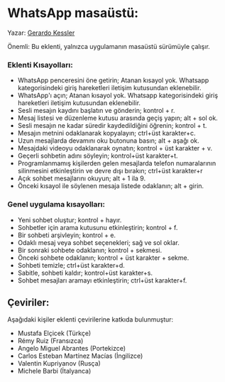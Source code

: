 ﻿# WhatsApp masaüstü:

Yazar: [Gerardo Kessler](http://gera.ar)

Önemli: Bu eklenti, yalnızca uygulamanın masaüstü sürümüyle çalışır.

### Eklenti Kısayolları:

* WhatsApp penceresini öne getirin; Atanan kısayol yok. Whatsapp kategorisindeki giriş hareketleri iletişim kutusundan eklenebilir.
* WhatsApp'ı açın; Atanan kısayol yok. Whatsapp kategorisindeki giriş hareketleri iletişim kutusundan eklenebilir.
* Sesli mesajın kaydını başlatın ve gönderin; kontrol + r.
* Mesaj listesi ve düzenleme kutusu arasında geçiş yapın; alt + sol ok.
* Sesli mesajın ne kadar süredir kaydedildiğini öğrenin; kontrol + t.
* Mesajın metnini odaklanarak kopyalayın; ctrl+üst karakter+c.
* Uzun mesajlarda devamını oku butonuna basın; alt + aşağı ok.
* Mesajdaki videoyu odaklanarak oynatın; kontrol + üst karakter + v.
* Geçerli sohbetin adını söyleyin; kontrol+üst karakter+t.
* Programlanmamış kişilerden gelen mesajlarda telefon numaralarının silinmesini etkinleştirin ve devre dışı bırakın; ctrl+üst karakter+r
* Açık sohbet mesajlarını okuyun; alt + 1 ila 9.
* Önceki kısayol ile söylenen mesaja listede odaklanın; alt + girin.

### Genel uygulama kısayolları:

* Yeni sohbet oluştur; kontrol + hayır.
* Sohbetler için arama kutusunu etkinleştirin; kontrol + f.
* Bir sohbeti arşivleyin; kontrol + e.
* Odaklı mesaj veya sohbet seçenekleri; sağ ve sol oklar.
* Bir sonraki sohbete odaklanın; kontrol + sekmesi.
* Önceki sohbete odaklanın; kontrol + üst karakter + sekme.
* Sohbeti temizle; ctrl+üst karakter+d.
* Sabitle, sohbeti kaldır; kontrol+üst karakter+s.
* Sohbet mesajları aramayı etkinleştirin; ctrl+üst karakter+f.

## Çeviriler:

Aşağıdaki kişiler eklenti çevirilerine katkıda bulunmuştur:

* Mustafa Elçicek (Türkçe)
* Rémy Ruiz (Fransızca)
* Angelo Miguel Abrantes (Portekizce)
* Carlos Esteban Martínez Macías (İngilizce)
* Valentin Kupriyanov (Rusça)
* Michele Barbi (İtalyanca)